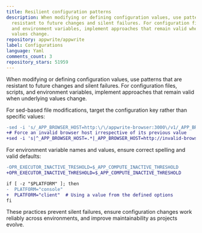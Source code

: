 ```yaml
---
title: Resilient configuration patterns
description: When modifying or defining configuration values, use patterns that are
  resistant to future changes and silent failures. For configuration files, scripts,
  and environment variables, implement approaches that remain valid when underlying
  values change.
repository: appwrite/appwrite
label: Configurations
language: Yaml
comments_count: 3
repository_stars: 51959
---
```


When modifying or defining configuration values, use patterns that are resistant to future changes and silent failures. For configuration files, scripts, and environment variables, implement approaches that remain valid when underlying values change.

For sed-based file modifications, target the configuration key rather than specific values:
```diff
-sed -i 's/_APP_BROWSER_HOST=http:\/\/appwrite-browser:3000\/v1/_APP_BROWSER_HOST=http:\/\/invalid-browser\/v1/' .env
+# Force an invalid browser host irrespective of its previous value
+sed -i 's|^_APP_BROWSER_HOST=.*|_APP_BROWSER_HOST=http://invalid-browser/v1|' .env
```

For environment variable names and values, ensure correct spelling and valid defaults:
```diff
-OPR_EXECUTOR_INACTIVE_TRESHOLD=$_APP_COMPUTE_INACTIVE_THRESHOLD
+OPR_EXECUTOR_INACTIVE_THRESHOLD=$_APP_COMPUTE_INACTIVE_THRESHOLD
```

```diff
if [ -z "$PLATFORM" ]; then
-  PLATFORM="console"
+  PLATFORM="client"  # Using a value from the defined options
fi
```

These practices prevent silent failures, ensure configuration changes work reliably across environments, and improve maintainability as projects evolve.